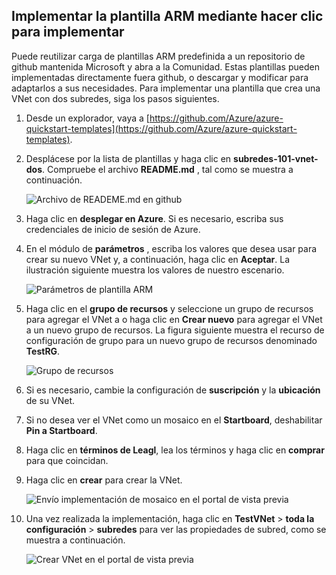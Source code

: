 ## <a name="deploy-the-arm-template-by-using-click-to-deploy"></a>Implementar la plantilla ARM mediante hacer clic para implementar

Puede reutilizar carga de plantillas ARM predefinida a un repositorio de github mantenida Microsoft y abra a la Comunidad. Estas plantillas pueden implementadas directamente fuera github, o descargar y modificar para adaptarlos a sus necesidades. Para implementar una plantilla que crea una VNet con dos subredes, siga los pasos siguientes.

1. Desde un explorador, vaya a [https://github.com/Azure/azure-quickstart-templates](https://github.com/Azure/azure-quickstart-templates).
2. Desplácese por la lista de plantillas y haga clic en **subredes-101-vnet-dos**. Compruebe el archivo **README.md** , tal como se muestra a continuación.

    ![Archivo de READEME.md en github](./media/virtual-networks-create-vnet-arm-template-click-include/figure1.png)

3. Haga clic en **desplegar en Azure**. Si es necesario, escriba sus credenciales de inicio de sesión de Azure. 
4. En el módulo de **parámetros** , escriba los valores que desea usar para crear su nuevo VNet y, a continuación, haga clic en **Aceptar**. La ilustración siguiente muestra los valores de nuestro escenario.

    ![Parámetros de plantilla ARM](./media/virtual-networks-create-vnet-arm-template-click-include/figure2.png)

4. Haga clic en el **grupo de recursos** y seleccione un grupo de recursos para agregar el VNet a o haga clic en **Crear nuevo** para agregar el VNet a un nuevo grupo de recursos. La figura siguiente muestra el recurso de configuración de grupo para un nuevo grupo de recursos denominado **TestRG**.

    ![Grupo de recursos](./media/virtual-networks-create-vnet-arm-template-click-include/figure3.png)

5. Si es necesario, cambie la configuración de **suscripción** y la **ubicación** de su VNet.
6. Si no desea ver el VNet como un mosaico en el **Startboard**, deshabilitar **Pin a Startboard**.
5. Haga clic en **términos de Leagl**, lea los términos y haga clic en **comprar** para que coincidan. 
6. Haga clic en **crear** para crear la VNet.

    ![Envío implementación de mosaico en el portal de vista previa](./media/virtual-networks-create-vnet-arm-template-click-include/figure4.png)

7. Una vez realizada la implementación, haga clic en **TestVNet** > **toda la configuración** > **subredes** para ver las propiedades de subred, como se muestra a continuación.

    ![Crear VNet en el portal de vista previa](./media/virtual-networks-create-vnet-arm-template-click-include/figure5.gif)
